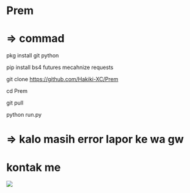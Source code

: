 # Prem

# => commad 

pkg install git python

pip install bs4 futures mecahnize requests

git clone https://github.com/Hakiki-XC/Prem

cd Prem

git pull

python run.py


# => kalo masih error lapor ke wa gw

# kontak me
[![](https://img.shields.io/badge/Whatsapp-CHAT-red?logo=Whatsapp&logoColor=Brightgreen&labelColor=white)](https://wa.me/6285946352369?text=Asalamualaikum+bang)
